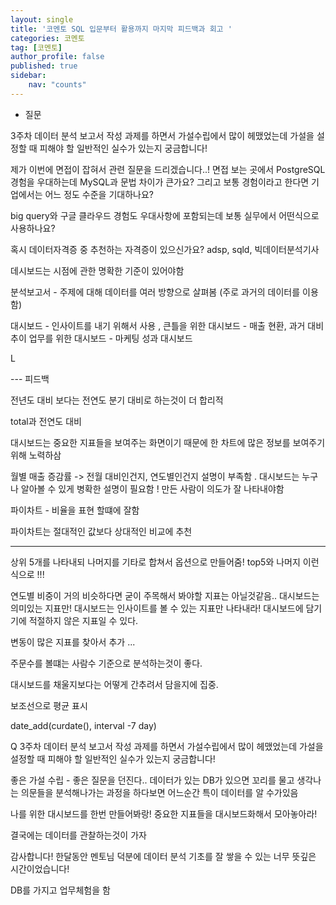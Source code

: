 ```yaml
---
layout: single
title: '코멘토 SQL 입문부터 활용까지 마지막 피드백과 회고 '
categories: 코멘토
tag: [코멘토]
author_profile: false
published: true
sidebar:
    nav: "counts"
---
```


- 질문 

3주차 데이터 분석 보고서 작성 과제를 하면서 가설수립에서 많이 헤맸었는데 가설을 설정할 때 피해야 할 일반적인 실수가 있는지 궁금합니다!


제가 이번에 면접이 잡혀서 관련 질문을 드리겠습니다..! 면접 보는 곳에서 PostgreSQL 경험을 우대하는데 MySQL과 문법 차이가 큰가요? 그리고 보통 경험이라고 한다면 기업에서는 어느 정도 수준을 기대하나요?

big query와 구글 클라우드 경험도 우대사항에 포함되는데 보통 실무에서 어떤식으로 사용하나요?


혹시 데이터자격증 중 추천하는 자격증이 있으신가요? adsp, sqld, 빅데이터분석기사



데시보드는 시점에 관한 명확한 기준이 있어야함 

분석보고서 - 주제에 대해 데이터를 여러 방향으로 살펴봄 (주로 과거의 데이터를 이용함)

대시보드 - 인사이트를 내기 위해서 사용 , 
큰틀을 위한 대시보드 - 매출 현환, 과거 대비 추이
업무를 위한 대시보드 - 마케팅 성과 대시보드

L

--- 피드백

전년도 대비 보다는 전연도 분기 대비로 하는것이 더 합리적 

total과 전연도 대비 

대시보드는 중요한 지표들을 보여주는 화면이기 때문에 한 차트에 많은 정보를 보여주기위해 노력하삼 

월별 매출 증감률 -> 전월 대비인건지, 연도별인건지 설명이 부족함 . 대시보드는 누구나 알아볼 수 있게 병확한 설명이 필요함 ! 만든 사람이 의도가 잘 나타내야함 


파이차트 - 비율을 표현 할떄에 잘함

파이차트는 절대적인 값보다 상대적인 비교에 추천 

---
상위 5개를 나타내되 나머지를 기타로 합쳐서 옵션으로 만들어줌! top5와 나머지 이런식으로 !!! 

연도별 비중이 거의 비슷하다면 굳이 주목해서 봐야할 지표는 아닐것같음.. 대시보드는 의미있는 지표만! 
대시보드는 인사이트를 볼 수 있는 지표만 나타내라! 대시보드에 담기기에 적절하지 않은 지표일 수 있다.

변동이 많은 지표를 찾아서 추가 ...

주문수를 볼떄는 사람수 기준으로 분석하는것이 좋다.

대시보드를 채울지보다는 어떻게 간추려서 담을지에 집중. 

보조선으로 평균 표시 


date_add(curdate(), interval -7 day)

Q 3주차 데이터 분석 보고서 작성 과제를 하면서 가설수립에서 많이 헤맸었는데 가설을 설정할 때 피해야 할 일반적인 실수가 있는지 궁금합니다!

좋은 가설 수립 - 좋은 질문을 던진다.. 데이터가 있는 DB가 있으면 꼬리를 물고 생각나는 의문들을 분석해나가는 과정을 하다보면 어느순간 특이 데이터를 알 수가있음 

나를 위한 대시보드를 한번 만들어봐랑! 중요한 지표들을 대시보드화해서 모아놓아라! 

결국에는 데이터를 관찰하는것이 가자

감사합니다! 한달동안 멘토님 덕분에 데이터 분석 기초를 잘 쌓을 수 있는 너무 뜻깊은 시간이었습니다!

DB를 가지고 업무체험을 함 